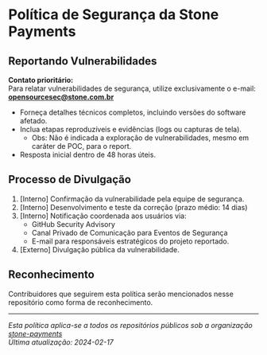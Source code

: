 # Política de Segurança da Stone Payments

## Reportando Vulnerabilidades

**Contato prioritário:**  
Para relatar vulnerabilidades de segurança, utilize exclusivamente o e-mail:  
**opensourcesec@stone.com.br**  

- Forneça detalhes técnicos completos, incluindo versões do software afetado.
- Inclua etapas reproduzíveis e evidências (logs ou capturas de tela).
  - Obs: Não é indicada a exploração de vulnerabilidades, mesmo em caráter de POC, para o report.
- Resposta inicial dentro de 48 horas úteis.

## Processo de Divulgação

1. [Interno] Confirmação da vulnerabilidade pela equipe de segurança.
2. [Interno] Desenvolvimento e teste da correção (prazo médio: 14 dias)
3. [Interno] Notificação coordenada aos usuários via:
   - GitHub Security Advisory
   - Canal Privado de Comunicação para Eventos de Segurança
   - E-mail para responsáveis estratégicos do projeto reportado.
4. [Externo] Divulgação pública da vulnerabilidade.

## Reconhecimento

Contribuidores que seguirem esta política serão mencionados nesse repositório como forma de reconhecimento.

---

*Esta política aplica-se a todos os repositórios públicos sob a organização [stone-payments](https://github.com/stone-payments)*  
*Última atualização: 2024-02-17*
